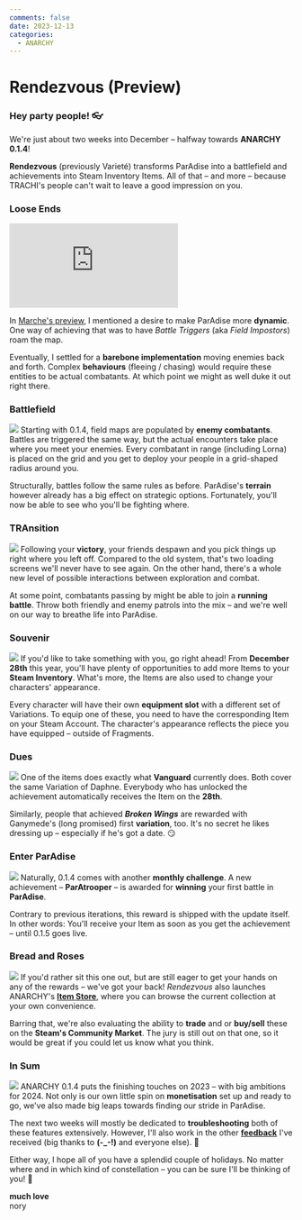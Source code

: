 ```yaml
---
comments: false
date: 2023-12-13
categories:
  - ANARCHY
---
```


# Rendezvous (Preview)

### Hey party people! 👓

We're just about two weeks into December – halfway towards **ANARCHY 0.1.4**! 

**Rendezvous** (previously Varieté) transforms ParAdise into a battlefield and achievements into Steam Inventory Items. All of that – and more – because TRACHI's people can't wait to leave a good impression on you.

### **Loose Ends**

<div class="md-embed md-embed--16-9">
<iframe allowfullscreen="" frameborder="0" src="https://www.youtube.com/embed/KBpbJAUYMoQ"></iframe>
</div>

In [Marche's preview](https://store.steampowered.com/news/app/2169000/view/3749869144024608259?l=english), I mentioned a desire to make ParAdise more **dynamic**. One way of achieving that was to have *Battle Triggers* (aka *Field Impostors*) roam the map. 

Eventually, I settled for a **barebone implementation** moving enemies back and forth. Complex **behaviours** (fleeing / chasing) would require these entities to be actual combatants. At which point we might as well duke it out right there.

### **Battlefield**
![](/assets/blog/images/steam/2023/83efa56845cb8f2cbebd57531136e6bc966f8a71.png)
Starting with 0.1.4, field maps are populated by **enemy combatants**. Battles are triggered the same way, but the actual encounters take place where you meet your enemies. Every combatant in range (including Lorna) is placed on the grid and you get to deploy your people in a grid-shaped radius around you.

Structurally, battles follow the same rules as before. ParAdise's **terrain** however already has a big effect on strategic options. Fortunately, you'll now be able to see who you'll be fighting where.

### **TRAnsition**
![](/assets/blog/images/steam/2023/80c8dbd1a3487d4cf8f06e6d9829b8e84a56ce84.png)
Following your **victory**, your friends despawn and you pick things up right where you left off. Compared to the old system, that's two loading screens we'll never have to see again. On the other hand, there's a whole new level of possible interactions between exploration and combat.

At some point, combatants passing by might be able to join a **running battle**. Throw both friendly and enemy patrols into the mix – and we're well on our way to breathe life into ParAdise.

### **Souvenir**
![](/assets/blog/images/steam/2023/399757c2af71e11befe1858c508bd80a95cbfff7.png)
If you'd like to take something with you, go right ahead! From **December 28th** this year, you'll have plenty of opportunities to add more Items to your **Steam Inventory**. What's more, the Items are also used to change your characters' appearance.

Every character will have their own **equipment slot** with a different set of Variations. To equip one of these, you need to have the corresponding Item on your Steam Account. The character's appearance reflects the piece you have equipped – outside of Fragments.

### **Dues**
![](/assets/blog/images/steam/2023/582d2974c239080b7242220d6fc0a933e114a58c.png)
One of the items does exactly what **Vanguard** currently does. Both cover the same Variation of Daphne. Everybody who has unlocked the achievement automatically receives the Item on the **28th**.

Similarly, people that achieved ***Broken Wings*** are rewarded with Ganymede's (long promised) first **variation**, too. It's no secret he likes dressing up – especially if he's got a date. 😏

### **Enter ParAdise**
![](/assets/blog/images/steam/2023/3bc7b4de5d28342408e4887f1c285778d19fb7e2.png)
Naturally, 0.1.4 comes with another **monthly challenge**. A new achievement – **ParAtrooper** – is awarded for **winning** your first battle in **ParAdise**. 

Contrary to previous iterations, this reward is shipped with the update itself. In other words: You'll receive your Item as soon as you get the achievement – until 0.1.5 goes live.

### **Bread and Roses**
![](/assets/blog/images/steam/2023/c152c80f56864c100ca3f97ff18cc252ef40b028.png)
If you'd rather sit this one out, but are still eager to get your hands on any of the rewards – we've got your back! *Rendezvous* also launches ANARCHY's [**Item Store**](https://store.steampowered.com/itemstore/2169000/), where you can browse the current collection at your own convenience.

Barring that, we're also evaluating the ability to **trade** and or **buy/sell** these on the **Steam's Community Market**. The jury is still out on that one, so it would be great if you could let us know what you think.

### **In Sum**
![](/assets/blog/images/steam/2023/9030dcb6c664c173e74b0ca9f2fb4af0883332ac.png)
ANARCHY 0.1.4 puts the finishing touches on 2023 – with big ambitions for 2024. Not only is our own little spin on **monetisation** set up and ready to go, we've also made big leaps towards finding our stride in ParAdise.

The next two weeks will mostly be dedicated to **troubleshooting** both of these features extensively. However, I'll also work in the other [**feedback**](https://steamcommunity.com/app/2169000/discussions/0/3877093297627672205/) I've received (big thanks to **(-_-!)** and everyone else). 🤗

Either way, I hope all of you have a splendid couple of holidays. No matter where and in which kind of constellation – you can be sure I'll be thinking of you! 🥰

**much love**  
nory
